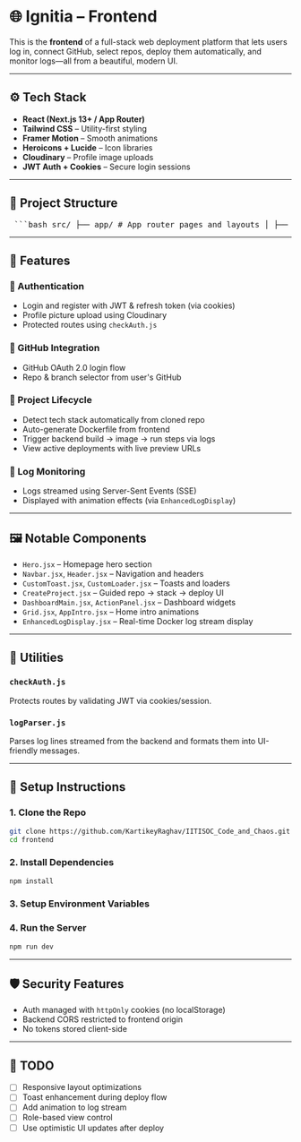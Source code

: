# 🌐 Ignitia – Frontend

This is the **frontend** of a full-stack web deployment platform that lets users log in, connect GitHub, select repos, deploy them automatically, and monitor logs—all from a beautiful, modern UI.

---

## ⚙️ Tech Stack

- **React (Next.js 13+ / App Router)**
- **Tailwind CSS** – Utility-first styling
- **Framer Motion** – Smooth animations
- **Heroicons + Lucide** – Icon libraries
- **Cloudinary** – Profile image uploads
- **JWT Auth + Cookies** – Secure login sessions

---

## 🧩 Project Structure

<pre lang="markdown"> ```bash src/ ├── app/ # App router pages and layouts │ ├── layout.jsx │ ├── globals.css │ ├── page.jsx # Home page │ ├── auth/ # Login / Signup pages │ ├── dashboard/ # User dashboard │ ├── project/ # Project views and creation │ └── logs/ # Deployment logs per project ├── components/ # Shared & UI components │ └── ui/ # ShadCN-style reusable UI ├── constants/ # Static constants (URLs, text) ├── lib/ # Utility functions └── utils/ # Middleware, log parsing ``` </pre>

---

## 🚀 Features

### 👤 Authentication

- Login and register with JWT & refresh token (via cookies)
- Profile picture upload using Cloudinary
- Protected routes using `checkAuth.js`

### 🔗 GitHub Integration

- GitHub OAuth 2.0 login flow
- Repo & branch selector from user's GitHub

### 📂 Project Lifecycle

- Detect tech stack automatically from cloned repo
- Auto-generate Dockerfile from frontend
- Trigger backend build → image → run steps via logs
- View active deployments with live preview URLs

### 🧾 Log Monitoring

- Logs streamed using Server-Sent Events (SSE)
- Displayed with animation effects (via `EnhancedLogDisplay`)

---

## 🖼️ Notable Components

- `Hero.jsx` – Homepage hero section
- `Navbar.jsx`, `Header.jsx` – Navigation and headers
- `CustomToast.jsx`, `CustomLoader.jsx` – Toasts and loaders
- `CreateProject.jsx` – Guided repo → stack → deploy UI
- `DashboardMain.jsx`, `ActionPanel.jsx` – Dashboard widgets
- `Grid.jsx`, `AppIntro.jsx` – Home intro animations
- `EnhancedLogDisplay.jsx` – Real-time Docker log stream display

---

## 🧪 Utilities

### `checkAuth.js`

Protects routes by validating JWT via cookies/session.

### `logParser.js`

Parses log lines streamed from the backend and formats them into UI-friendly messages.

---

## 🔧 Setup Instructions

### 1. Clone the Repo

```bash
git clone https://github.com/KartikeyRaghav/IITISOC_Code_and_Chaos.git
cd frontend
```

### 2. Install Dependencies

```bash
npm install
```

### 3. Setup Environment Variables

### 4. Run the Server

```bash
npm run dev
```

---

## 🛡 Security Features

- Auth managed with `httpOnly` cookies (no localStorage)
- Backend CORS restricted to frontend origin
- No tokens stored client-side

---

## 📌 TODO

- [ ] Responsive layout optimizations
- [ ] Toast enhancement during deploy flow
- [ ] Add animation to log stream
- [ ] Role-based view control
- [ ] Use optimistic UI updates after deploy
